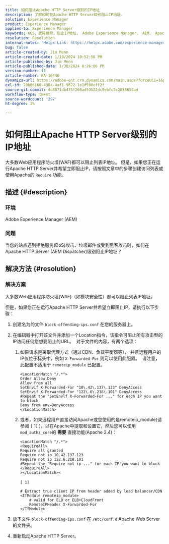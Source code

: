 ```yaml
---
title: 如何阻止Apache HTTP Server级别的IP地址
description: 了解如何在Apache HTTP Server级别阻止IP地址。
solution: Experience Manager
product: Experience Manager
applies-to: Experience Manager
keywords: KCS，故障排除，阻止IP地址， Adobe Experience Manager， AEM， Apache HTTP Server级别， DoS攻击， WAF， Web Application Firewall， AEM Dispatcher，需要功能
resolution: Resolution
internal-notes: 'Helpx Link: https://helpx.adobe.com/experience-manager/kb/block-ips-apache-http-server.html#remoteip_module'
bug: false
article-created-by: Jim Menn
article-created-date: 1/19/2024 10:52:56 PM
article-published-by: Jim Menn
article-published-date: 1/30/2024 8:26:06 PM
version-number: 11
article-number: KA-16446
dynamics-url: https://adobe-ent.crm.dynamics.com/main.aspx?forceUCI=1&pagetype=entityrecord&etn=knowledgearticle&id=d68cc17a-1db7-ee11-a569-6045bd006268
exl-id: 70b66160-438a-4af1-9622-1e1d508cff2f
source-git-commit: 4d8871db475f268ad53522dc9ebfc5c2850853ad
workflow-type: tm+mt
source-wordcount: '297'
ht-degree: 3%

---
```


# 如何阻止Apache HTTP Server级别的IP地址


大多数Web应用程序防火墙(WAF)都可以阻止列表IP地址。 但是，如果您正在运行Apache HTTP Server并希望立即阻止IP，请按照文章中的步骤创建访问列表或使用Apache的 `Require` 功能。

## 描述 {#description}


### 环境

Adobe Experience Manager (AEM)

### 问题

当您的站点遇到拒绝服务(DoS)攻击、垃圾邮件或受到黑客攻击时，如何在Apache HTTP Server (AEM Dispatcher)级别阻止IP地址？


## 解决方法 {#resolution}


### 解决方案

大多数Web应用程序防火墙(WAF)（如模块安全性）都可以阻止列表IP地址。

但是，如果您正在运行Apache HTTP Server并希望立即阻止IP，请执行以下步骤：

1. 创建名为的文件 `block-offending-ips.conf` 在您的服务器上。
2. 在编辑器中打开该文件并添加一个Location指令，该指令可阻止所有攻击型的IP访问任何您想要阻止的URL。  对于文件的内容，有两个选项：

   1. 如果请求是采取代理方式（通过CDN、负载平衡器等）， 并且远程用户的IP仅位于标头中，例如 `X-Forwarded-For` 则可以使用此配置。  请注意，此配置不适用于 `remoteip_module` 已配置。 

      ```
      <LocationMatch "/.*">
      Order Allow,Deny
      Allow from all
      SetEnvif X-Forwarded-For "10\.42\.137\.123" DenyAccess
      SetEnvif X-Forwarded-For "122\.6\.218\.101" DenyAccess
      #Repeat the "SetEnvlf X-Forwarded-For ..." for each IP you want to block
      Deny from env=DenyAccess
      </LocationMatch>
      ```


   2. 或者，如果远程用户直接访问Apache或您使用的是remoteip_module(请参阅 `[` 1`]` )，以在Apache中提取和设置它，然后您可以使用 `mod_authz_core`的 <b>需要</b> 直接功能(Apache 2.4)：

      ```
      <LocationMatch "/.*">
      <RequireAll>
      Require all granted
      Require not ip 10.42.137.123
      Require not ip 122.6.218.101
      #Repeat the "Require not ip ..." for each IP you want to block
      </RequireAll>
      ></LocationMatch><
      ```



      `[ 1]`
 <br>

      ```
      # Extract true client IP from header added by load balancer/CDN
      <IfModule remoteip_module>
          # valid for ELB or ELB+CloudFront
          RemoteIPHeader X-Forwarded-For
      </IfModule>
      ```


3. 放下文件 `block-offending-ips.conf` 在 `/etc/conf.d` Apache Web Server的文件夹。
4. 重新启动Apache HTTP Server。
